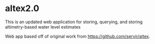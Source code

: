 # altex2.0
This is an updated web application for storing, querying, and storing altimetry-based water level estimates

Web app based off of original work from https://github.com/servir/altex.
